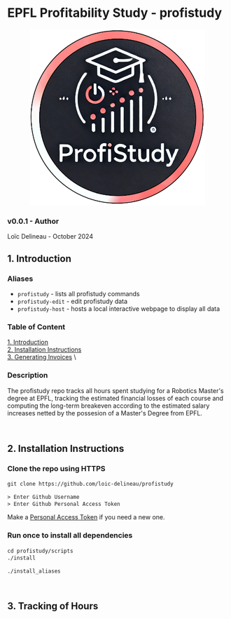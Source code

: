 # EPFL Profitability Study - profistudy

<p align="center">
    <img src="images/patch.png" width="400">
</p>

### v0.0.1 - Author
Loïc Delineau - October 2024

## 1. Introduction
### Aliases
- `profistudy` - lists all profistudy commands
- `profistudy-edit` - edit profistudy data
- `profistudy-host` - hosts a local interactive webpage to display all data


### Table of Content
[1. Introduction](#1-introduction) \
[2. Installation Instructions](#2-installation-instructions) \
[3. Generating Invoices](#3-generating-invoices) \


### Description
The profistudy repo tracks all hours spent studying for a Robotics Master's degree at EPFL, tracking the estimated financial losses of each course and computing the long-term breakeven according to the estimated salary increases netted by the possesion of a Master's Degree from EPFL.  

<br>

## 2. Installation Instructions
### Clone the repo using HTTPS
```
git clone https://github.com/loic-delineau/profistudy
```

```
> Enter Github Username
> Enter Github Personal Access Token
```

Make a [Personal Access Token](https://github.com/settings/tokens) if you need a new one.

### Run once to install all dependencies
```
cd profistudy/scripts
./install
```
```
./install_aliases
```
<br>

## 3. Tracking of Hours


